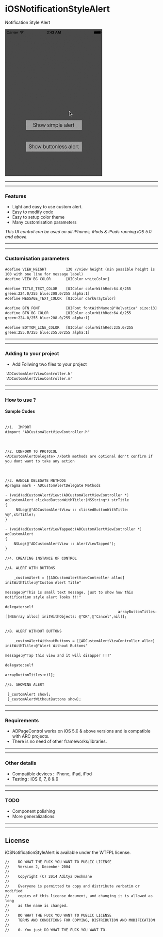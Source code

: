 iOSNotificationStyleAlert
=========================
Notification Style Alert

![      ](/iOSNotifStyleAlert.gif "") 

---
---

### Features

* Light and easy to use custom alert.
* Easy to modify code
* Easy to setup color theme
* Many customisation parameters

<em>This UI control can be used on all iPhones, iPods & iPads running iOS 5.0 and above.</em>

---
---

### Customisation parameters

```
#define VIEW_HEIGHT         130 //view height (min possible height is 100 with one line for message label)
#define VIEW_BG_COLOR       [UIColor whiteColor]

#define TITLE_TEXT_COLOR    [UIColor colorWithRed:64.0/255 green:224.0/255 blue:208.0/255 alpha:1]
#define MESSAGE_TEXT_COLOR  [UIColor darkGrayColor]

#define BTN_FONT            [UIFont fontWithName:@"Helvetica" size:13]
#define BTN_BG_COLOR        [UIColor colorWithRed:64.0/255 green:224.0/255 blue:208.0/255 alpha:1]

#define BOTTOM_LINE_COLOR   [UIColor colorWithRed:235.0/255 green:255.0/255 blue:255.0/255 alpha:1]

```

---
---

### Adding to your project

* Add Follwing two files to your project

```
'ADCustomAlertViewController.h'
'ADCustomAlertViewController.m'
```

---
---

### How to use ?

#### Sample Codes

```obj-c

//1.  IMPORT
#import "ADCustomAlertViewController.h"



//2. CONFORM TO PROTOCOL
<ADCustomAlertDelegate> //both methods are optional don't confirm if you dont want to take any action



//3. HANDLE DELEGATE METHODS
#pragma mark - ADCustomAlertDelegate Methods

- (void)adCustomAlertView:(ADCustomAlertViewController *) adCustomAlert clickedButtonWithTitle:(NSString*) strTitle
{
     NSLog(@"ADCustomAlertView :: clickedButtonWithTitle: %@",strTitle);
}

- (void)adCustomAlertViewTapped:(ADCustomAlertViewController *) adCustomAlert
{
    NSLog(@"ADCustomAlertView :: AlertViewTapped");
}

//4. CREATING INSTANCE OF CONTROL

//A. ALERT WITH BUTTONS

    _customAlert = [[ADCustomAlertViewController alloc] initWithTitle:@"Custom Alert Title"
                                                              message:@"This is small text message, just to show how this notification style alert looks !!!"
                                                             delegate:self
                                                    arrayButtonTitles:[[NSArray alloc] initWithObjects: @"OK",@"Cancel",nil]];
                                                    

//B. ALERT WITHOUT BUTTONS

    _customAlertWithoutButtons = [[ADCustomAlertViewController alloc] initWithTitle:@"Alert Without Buttons"
                                                                            message:@"Tap this view and it will disapper !!!"
                                                                           delegate:self
                                                                  arrayButtonTitles:nil];

//5. SHOWING ALERT

 [_customAlert show];
 [_customAlertWithoutButtons show];

```


---
---

### Requirements

* ADPageControl works on iOS 5.0 & above versions and is compatible with ARC projects. 
* There is no need of other frameworks/libraries.

---
---

### Other details

* Compatible devices : iPhone, iPad, iPod
* Testing : iOS 6, 7, 8 & 9

---
---

### TODO

* Component polishing
* More generalizations

---
---
## License

iOSNotificationStyleAlert is available under the WTFPL license. 

```
//    DO WHAT THE FUCK YOU WANT TO PUBLIC LICENSE
//    Version 2, December 2004
//
//    Copyright (C) 2014 Aditya Deshmane
//
//    Everyone is permitted to copy and distribute verbatim or modified
//    copies of this license document, and changing it is allowed as long
//    as the name is changed.
//
//    DO WHAT THE FUCK YOU WANT TO PUBLIC LICENSE
//    TERMS AND CONDITIONS FOR COPYING, DISTRIBUTION AND MODIFICATION
//
//    0. You just DO WHAT THE FUCK YOU WANT TO.

```
